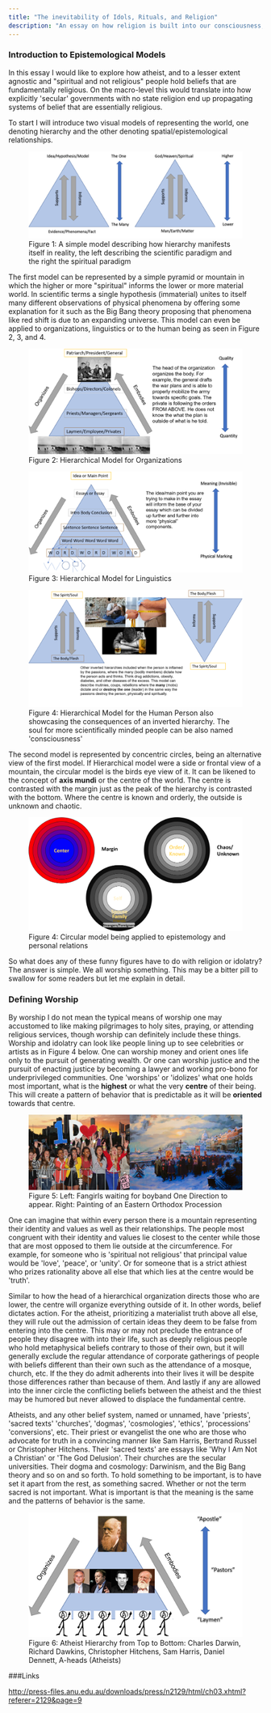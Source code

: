 ```yaml
---
title: "The inevitability of Idols, Rituals, and Religion"
description: "An essay on how religion is built into our consciousness, even if we do not call it a religion. "
---
```


### Introduction to Epistemological Models

In this essay I would like to explore how atheist, and to a lesser extent agnostic and "spiritual and not religious" people hold beliefs that are fundamentally religious. On the macro-level this would translate into how explicitly 'secular' governments with no state religion end up propagating systems of belief that are essentially religious.

To start I will introduce two visual models of representing the world, one denoting hierarchy and the other denoting spatial/epistemological relationships.

<figure>
	<img src="/images/Hierarchical Model.png">
	<figcaption> Figure 1: A simple model describing how hierarchy manifests itself in reality, the left describing the scientific paradigm and the right the spiritual paradigm</figcaption>
</figure>

The first model can be represented by a simple pyramid or mountain in which the higher or more "spiritual" informs the lower or more material world. In scientific terms a single hypothesis (immaterial) unites to itself many different observations of physical phenomena by offering some explanation for it such as the Big Bang theory proposing that phenomena like red shift is due to an expanding universe. This model can even be applied to organizations, linguistics or to the human being as seen in Figure 2, 3, and 4.

<figure>
	<img src="/images/Hierarchical Model2.png">
	<figcaption> Figure 2: Hierarchical Model for Organizations</figcaption>
</figure>

<figure>
	<img src="/images/Hierarchical Model3.png">
	<figcaption> Figure 3: Hierarchical Model for Linguistics</figcaption>
</figure>


<figure>
	<img src="/images/Hierarchical Model4.png">
	<figcaption> Figure 4: Hierarchical Model for the Human Person also showcasing the consequences of an inverted hierarchy. The soul for more scientifically minded people can be also named 'consciousness'</figcaption>
</figure>

The second model is represented by concentric circles, being an alternative view of the first model. If Hierarchical model were a side or frontal view of a mountain, the circular model is the birds eye view of it. It can be likened to the concept of **axis mundi** or the centre of the world. The centre is contrasted with the margin just as the peak of the hierarchy is contrasted with the bottom. Where the centre is known and orderly, the outside is unknown and chaotic.

<figure>
	<img src="/images/Circle Model 1_Final.png">
	<figcaption> Figure 4: Circular model being applied to epistemology and personal relations</figcaption>
</figure>

So what does any of these funny figures have to do with religion or idolatry? The answer is simple. We all worship something. This may be a bitter pill to swallow for some readers but let me explain in detail.

### Defining Worship
By worship I do not mean the typical means of worship one may accustomed to like making pilgrimages to holy sites, praying, or attending religious services, though worship can definitely include these things. Worship and idolatry can look like people lining up to see celebrities or artists as in Figure 4 below. One can worship money and orient ones life only to the pursuit of generating wealth. Or one can worship justice and the pursuit of enacting justice by becoming a lawyer and working pro-bono for underprivileged communities. One 'worships' or 'idolizes' what one holds most important, what is the **highest** or what the very **centre** of their being. This will create a pattern of behavior that is predictable as it will be **oriented** towards that centre.

<figure>
	<img src="/images/1DvsEO.png">
	<figcaption> Figure 5: Left: Fangirls waiting for boyband One Direction to appear. Right: Painting of an Eastern Orthodox Procession</figcaption>
</figure>

One can imagine that within every person there is a mountain representing their identity and values as well as their relationships. The people most congruent with their identity and values lie closest to the center while those that are most opposed to them lie outside  at the circumference. For example, for someone who is 'spiritual not religious' that principal value would be 'love', 'peace', or 'unity'. Or for someone that is a strict athiest who prizes rationality above all else that which lies at the centre would be 'truth'.

Similar to how the head of a hierarchical organization directs those who are lower, the centre will organize everything outside of it. In other words, belief dictates action. For the atheist, prioritizing a materialist truth above all else, they will rule out the admission of certain ideas they deem to be false from entering into the centre. This may or may not preclude the entrance of people they disagree with into their life, such as deeply religious people who hold metaphysical beliefs contrary to those of their own, but it will generally exclude the regular attendance of corporate gatherings of people with beliefs different than their own such as the attendance of a mosque, church, etc. If the they do admit adherents into their lives it will be despite those differences rather than because of them. And lastly if any are allowed into the inner circle the conflicting beliefs between the atheist and the thiest may be humored but never allowed to displace the fundamental centre.

Atheists, and any other belief system, named or unnamed, have 'priests', 'sacred texts' 'churches', 'dogmas', 'cosmologies', 'ethics', 'processions' 'conversions', etc. Their priest or evangelist the one who are those who advocate for truth in a convincing manner like Sam Harris, Bertrand Russel or Christopher Hitchens. Their 'sacred texts' are essays like 'Why I Am Not a Christian' or 'The God Delusion'. Their churches are the secular universities.  Their dogma and cosmology: Darwinism, and the Big Bang theory and so on and so forth. To hold something to be important,  is to have set it apart from the rest, as something sacred. Whether or not the term sacred is not important. What is important is that the meaning is the same and the patterns of behavior is the same.

<figure>
	<img src="/images/Atheist Hierarchy.png">
	<figcaption> Figure 6: Atheist Hierarchy from Top to Bottom: Charles Darwin, Richard Dawkins, Christopher Hitchens, Sam Harris, Daniel Dennett, A-heads (Atheists)
</figcaption>
</figure>

###Links

http://press-files.anu.edu.au/downloads/press/n2129/html/ch03.xhtml?referer=2129&page=9
